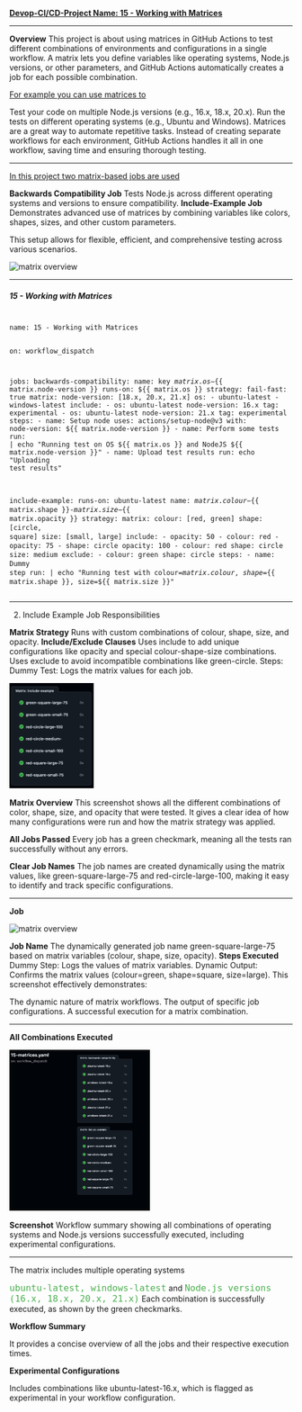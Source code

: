 <u>**Devop-CI/CD-Project Name: 15 - Working with Matrices**</u>

------------------------------------------------------
**Overview**
This project is about using matrices in GitHub Actions to test different combinations of environments and configurations in a single workflow. A matrix lets you define variables like operating systems, Node.js versions, or other parameters, and GitHub Actions automatically creates a job for each possible combination.

<u>For example you can use matrices to</u>

Test your code on multiple Node.js versions (e.g., 16.x, 18.x, 20.x).
Run the tests on different operating systems (e.g., Ubuntu and Windows).
Matrices are a great way to automate repetitive tasks. Instead of creating separate workflows for each environment, GitHub Actions handles it all in one workflow, saving time and ensuring thorough testing.

-------------------------------------------------
<u>In this project two matrix-based jobs are used</u>

**Backwards Compatibility Job** 
Tests Node.js across different operating systems and versions to ensure compatibility.
**Include-Example Job** 
Demonstrates advanced use of matrices by combining variables like colors, shapes, sizes, and other custom parameters.

This setup allows for flexible, efficient, and comprehensive testing across various scenarios.

<image src="matrices-job-workflow.png" alt="matrix overview" width="180" height="auto"> 


--------------------------------------------------------
<!DOCTYPE html>
<html lang="en">
<head>
    <meta charset="UTF-8">
    <meta name="viewport" content="width=device-width, initial-scale=12.0">
    <title>Working with Matrices</title>
</head>
<body>
    <h5>15 - Working with Matrices</h1>
    <pre>
<code class="menlo">
name: 15 - Working with Matrices

on:
  workflow_dispatch

jobs: 
  backwards-compatibility:
    name: key ${{ matrix.os }}-${{ matrix.node-version }}
    runs-on: ${{ matrix.os }}
    strategy:
      fail-fast: true
      matrix:
        node-version: [18.x, 20.x, 21.x]
        os: 
          - ubuntu-latest
          - windows-latest
        include:
          - os: ubuntu-latest
            node-version: 16.x
            tag: experimental
          - os: ubuntu-latest
            node-version: 21.x
            tag: experimental
    steps: 
      - name: Setup node
        uses: actions/setup-node@v3
        with:
          node-version: ${{ matrix.node-version }}
      - name: Perform some tests
        run: | 
          echo "Running test on OS ${{ matrix.os }} and NodeJS ${{ matrix.node-version }}"
      - name: Upload test results
        run: echo "Uploading test results"

  include-example:
    runs-on: ubuntu-latest
    name: ${{ matrix.colour }}-${{ matrix.shape }}-${{ matrix.size }}-${{ matrix.opacity }}
    strategy:
      matrix:
        colour: [red, green]
        shape: [circle, square]
        size: [small, large]
        include:
          - opacity: 50
          - colour: red
          - opacity: 75
          - shape: circle
            opacity: 100
          - colour: red
            shape: circle
            size: medium
        exclude:
          - colour: green
            shape: circle
    steps:
      - name: Dummy step
        run: |
          echo "Running test with colour=${{ matrix.colour }}, shape=${{ matrix.shape }}, size=${{ matrix.size }}"
</code>
    </pre>
</body>
</html>

-------------------------------

2. Include Example Job Responsibilities

**Matrix Strategy** 
Runs with custom combinations of colour, shape, size, and opacity.
**Include/Exclude Clauses**
Uses include to add unique configurations like opacity and special colour-shape-size combinations.
Uses exclude to avoid incompatible combinations like green-circle.
Steps:
Dummy Test: Logs the matrix values for each job.


<img src="matrcies-include-example.png" alt="Matrix Overview" width="150" height="auto">


**Matrix Overview**
This screenshot shows all the different combinations of color, shape, size, and opacity that were tested. It gives a clear idea of how many configurations were run and how the matrix strategy was applied.

**All Jobs Passed**
Every job has a green checkmark, meaning all the tests ran successfully without any errors.

**Clear Job Names**
The job names are created dynamically using the matrix values, like green-square-large-75 and red-circle-large-100, making it easy to identify and track specific configurations. 

--------------------------------------------------
**Job**

<image src="matrices generating values1.png" alt="matrix overview" width="350" height="auto"> 

**Job Name** The dynamically generated job name green-square-large-75 based on matrix variables (colour, shape, size, opacity).
**Steps Executed**
Dummy Step: Logs the values of matrix variables.
Dynamic Output: Confirms the matrix values (colour=green, shape=square, size=large).
This screenshot effectively demonstrates:

The dynamic nature of matrix workflows.
The output of specific job configurations.
A successful execution for a matrix combination.

--------------------------------------------------
**All Combinations Executed**
 
<img src="matrices-backward compaitability.png" alt="Matrix Overview" width="250" height="auto">

**Screenshot** 
Workflow summary showing all combinations of operating systems and Node.js versions successfully executed, including experimental configurations.

----------------------
The matrix includes multiple operating systems

<!DOCTYPE html>
<html lang="en">
<head>
    <meta charset="UTF-8">
    <meta name="viewport" content="width=device-width, initial-scale=1.0">
    <title>Styled Text</title>
    <style>
        .menlo-style {
            font-family: 'Menlo', monospace;
            font-size: 16px;
            color: #4CAF50; /* Optional: Green color */
        }
    </style>
</head>
<body>
    <p>
        <span class="menlo-style">ubuntu-latest, windows-latest</span> and 
        <span class="menlo-style">Node.js versions (16.x, 18.x, 20.x, 21.x)</span>
        Each combination is successfully executed, as shown by the green checkmarks.
    </p>
</body>
</html>

**Workflow Summary**

It provides a concise overview of all the jobs and their respective execution times. 

**Experimental Configurations**

Includes combinations like ubuntu-latest-16.x, which is flagged as experimental in your workflow configuration.







